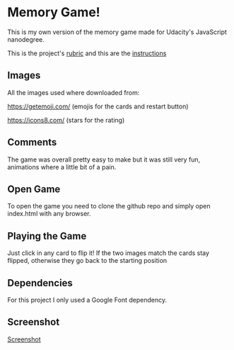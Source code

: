 # Memory Game!

This is my own version of the memory game made for Udacity's JavaScript nanodegree.

This is the project's [rubric](https://review.udacity.com/#!/rubrics/591/view) and this are the [instructions](https://classroom.udacity.com/nanodegrees/nd001/parts/8d8cb0aa-ec2b-4e20-b961-85fb324b6787/modules/d23c2328-c79f-4e9e-92d3-6362724392a6/lessons/f5911397-4fba-4a30-ab40-3447cc6b2b90/concepts/b98425f0-10b1-4fa4-9fce-174767c240b6)

## Images

All the images used where downloaded from:

https://getemoji.com/ (emojis for the cards and restart button)

https://icons8.com/ (stars for the rating)

## Comments
The game was overall pretty easy to make but it was still very fun, animations where a little bit of a pain.

## Open Game

To open the game you need to clone the github repo and simply open index.html with any browser.

## Playing the Game

Just click in any card to flip it! If the two images match the cards stay flipped, otherwise they go back to the starting position

## Dependencies

For this project I only used a Google Font dependency.
## Screenshot

[Screenshot](https://imgur.com/o5bSCMo)
